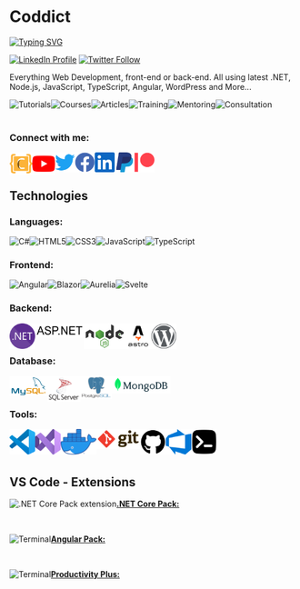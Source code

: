 # Coddict

<!-- ## Full-Stack Web Developer -->
[![Typing SVG](https://readme-typing-svg.herokuapp.com?duration=2000&color=FCB33A&lines=Tutorials;Tips+&+Tricks;Training;Coaching;Consultation)][coddict]

[![LinkedIn Profile](https://img.shields.io/badge/Coddict-Page-0077b5?style=for-the-badge&logo=linkedin)][linkedin]
[![Twitter Follow](https://img.shields.io/twitter/follow/coddictco?color=1DA1F2&logo=twitter&style=for-the-badge)][twitter]

Everything Web Development, front-end or back-end. All using latest .NET, Node.js, JavaScript, TypeScript, Angular, WordPress and More...


[<img align="left" alt="Tutorials" title="Tutorials" height="30px" src="https://img.shields.io/badge/Tutorials-FCB339.svg?style=for-the-badge" />][youtube]
[<img align="left" alt="Courses" title="Courses" height="30px" src="https://img.shields.io/badge/Courses-FCB339.svg?style=for-the-badge" />][youtube]
[<img align="left" alt="Articles" title="Articles" height="30px" src="https://img.shields.io/badge/Articles-FCB339.svg?style=for-the-badge" />][coddict]
[<img align="left" alt="Training" title="Training" height="30px" src="https://img.shields.io/badge/Training-FCB339.svg?style=for-the-badge" />][coddict]
[<img align="left" alt="Mentoring" title="Mentoring" height="30px" src="https://img.shields.io/badge/Mentoring-FCB339.svg?style=for-the-badge" />][coddict]
[<img align="left" alt="Consultation" title="Consultation" height="30px" src="https://img.shields.io/badge/Consultation-FCB339.svg?style=for-the-badge" />][coddict]

<br />
<br />

### Connect with me:

[<img align="left" alt="Coddict" width="40px" src="icons/coddict.svg" />][coddict]
[<img align="left" alt="Coddict | youtube" width="40px" src="icons/youtube.svg" />][youtube]
[<img align="left" alt="coddictco | Twitter" width="35px" src="icons/twitter.svg" />][twitter]
[<img align="left" alt="coddictco | Facebook" width="35px" src="icons/facebook.svg" />][facebook]
[<img align="left" alt="coddictco | LinkedIn" width="35px" src="icons/linkedin.svg" />][linkedin]
[<img align="left" alt="Coddict | PayPal" width="35px" src="icons/paypal.svg" />][paypal]
[<img align="left" alt="Coddict | Patreon" width="35px" src="icons/patreon.svg" />][patreon]

<br />
<br />

## Technologies
### Languages:

[<img align="left" alt="C#" title="C#" height="20px" src="https://img.shields.io/badge/C%23-239120.svg?style=flat-square&logo=c%20sharp&logoColor=white" />][youtube]
[<img align="left" alt="HTML5" title="HTML5" height="20px" src="https://img.shields.io/badge/HTML5%20-E34F26.svg?&style=flat-square&logo=HTML5&logoColor=white" />][youtube]
[<img align="left" alt="CSS3" title="CSS3" height="20px" src="https://img.shields.io/badge/CSS3%20-1572B6.svg?&style=flat-square&logo=css3&logoColor=white" />][youtube]
[<img align="left" alt="JavaScript" title="JavaScript" height="20px" src="https://img.shields.io/badge/JavaScript%20-323330.svg?&style=flat-square&logo=javascript&logoColor=white" />][youtube]
[<img align="left" alt="TypeScript" title="TypeScript" height="20px" src="https://img.shields.io/badge/TypeScript%20-007ACC.svg?&style=flat-square&logo=typescript&logoColor=white" />][youtube]

<br />

### Frontend:
[<img align="left" alt="Angular" title="Angular" height="20px" src="https://img.shields.io/badge/Angular%20-DD0031.svg?&style=flat-square&logo=angular&logoColor=white" />][youtube]
[<img align="left" alt="Blazor" title="Blazor" height="20px" src="https://img.shields.io/badge/Blazor%20-5C2D91.svg?&style=flat-square&logo=blazor&logoColor=white" />][youtube]
[<img align="left" alt="Aurelia" title="Aurelia" height="20px" src="https://img.shields.io/badge/Aurelia-ED2B88.svg?&style=flat-square&logo=aurelia&logoColor=white" />][youtube]
[<img align="left" alt="Svelte" title="Svelte" height="20px" src="https://img.shields.io/badge/Svelte%20-ff3e00.svg?&style=flat-square&logo=svelte&logoColor=white" />][youtube]

<br />

### Backend:
[<img align="left" alt=".NET" title=".NET" height="45px" src="icons/dotnet.svg" />][youtube]
[<img align="left" alt="ASP.NET" title="ASP.NET" height="25px" src="icons/aspnet.svg" />][youtube]
[<img align="left" alt="Node.js" title="Node.js" height="45px" src="icons/nodejs.svg" />][youtube]
[<img align="left" alt="Astro" title="Astro" height="45px" src="icons/astro.svg" />][youtube]
[<img align="left" alt="WordPress" title="WordPress" height="45px" src="icons/wordpress.svg" />][youtube]

<br />
<br />

### Database:
[<img align="left" alt="MySQL" title="MySQL" height="35px" src="icons/mysql.svg" />][youtube]
[<img align="left" alt="Microsoft SQL Server" title="Microsoft SQL Server" height="45px" src="icons/sqlserver.svg" />][youtube]
[<img align="left" alt="PostgreSQL" title="PostgreSQL" height="40px" src="icons/postgresql.svg" />][youtube]
[<img align="left" alt="MongoDB" title="MongoDB" height="30px" src="icons/mongodb.svg" />][youtube]

<br />
<br />

### Tools:
[<img align="left" alt="Visual Studio Code" title="Visual Studio Code" height="45px" src="icons/vscode.svg" />][youtube]
[<img align="left" alt="Visual Studio" title="Visual Studio" height="45px" src="icons/visualstudio.svg" />][youtube]
[<img align="left" alt="Docker" title="Docker" height="45px" src="icons/docker.png" />][youtube]
[<img align="left" alt="Git" title="Git" height="35px" src="icons/git.svg" />][youtube]
[<img align="left" alt="GitHub" title="GitHub" height="45px" src="icons/github.svg" />][youtube]
[<img align="left" alt="Azure DevOps" title="Azure DevOps" height="45px" src="icons/azure-devops.svg" />][youtube]
[<img align="left" alt="Terminal" title="Terminal" height="45px" src="icons/terminal.svg" />][youtube]

<br />
<br />
<br />

## VS Code - Extensions
[**.NET Core Pack:**<img align="left" alt=".NET Core Pack extension" title="Terminal" height="45px" src="https://coddictco.gallerycdn.vsassets.io/extensions/coddictco/net-vscode-pack/1.1.0/1659773259356/Microsoft.VisualStudio.Services.Icons.Default" />](https://marketplace.visualstudio.com/items?itemName=coddictco.net-vscode-pack)

<br />

[**Angular Pack:**<img align="left" alt="Terminal" title="Angular Pack extension" height="45px" src="https://coddictco.gallerycdn.vsassets.io/extensions/coddictco/angular-vscode-pack/1.0.0/1662222843937/Microsoft.VisualStudio.Services.Icons.Default" />](https://marketplace.visualstudio.com/items?itemName=coddictco.angular-vscode-pack)

<br />

[**Productivity Plus:**<img align="left" alt="Terminal" title="Productivity Plus extension" height="45px" src="https://coddictco.gallerycdn.vsassets.io/extensions/coddictco/productivity-plus/1.3.0/1681592425430/Microsoft.VisualStudio.Services.Icons.Default" />](https://marketplace.visualstudio.com/items?itemName=coddictco.productivity-plus)


[coddict]: https://coddict.co
[youtube]: https://www.youtube.com/@coddict?sub_confirmation=1
[linkedin]: https://www.linkedin.com/company/coddictco/
[twitter]: https://twitter.com/intent/follow?screen_name=coddictco
[facebook]: https://www.facebook.com/coddictco
[paypal]: https://paypal.me/coddict
[patreon]: https://www.patreon.com/coddict

